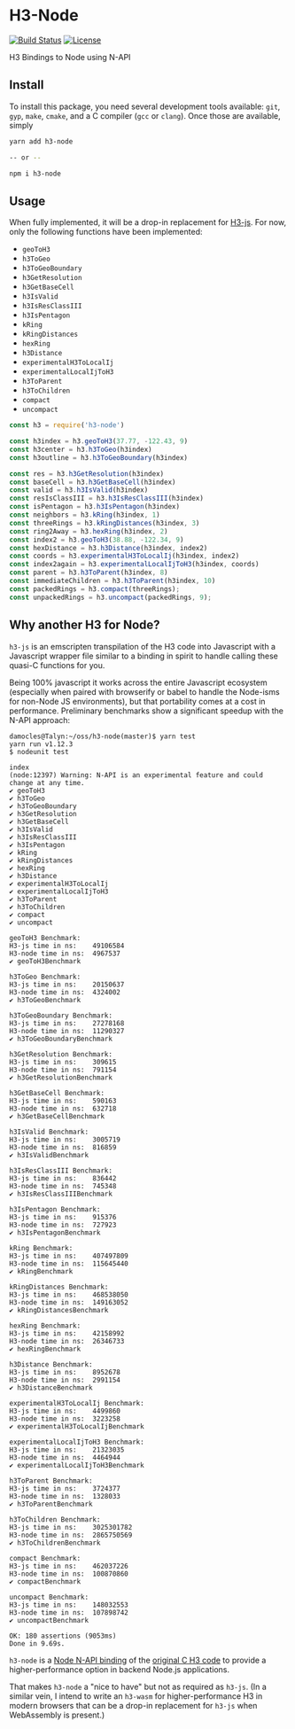 # H3-Node

[![Build Status](https://travis-ci.org/dfellis/h3-node.svg?branch=master)](https://travis-ci.org/dfellis/h3-node) [![License](https://img.shields.io/badge/license-MIT-blue.svg)](LICENSE)

H3 Bindings to Node using N-API

## Install

To install this package, you need several development tools available: `git`, `gyp`, `make`, `cmake`, and a C compiler (`gcc` or `clang`). Once those are available, simply

```sh
yarn add h3-node

-- or --

npm i h3-node
```

## Usage

When fully implemented, it will be a drop-in replacement for [H3-js](https://github.com/uber/h3-js). For now, only the following functions have been implemented:

* `geoToH3`
* `h3ToGeo`
* `h3ToGeoBoundary`
* `h3GetResolution`
* `h3GetBaseCell`
* `h3IsValid`
* `h3IsResClassIII`
* `h3IsPentagon`
* `kRing`
* `kRingDistances`
* `hexRing`
* `h3Distance`
* `experimentalH3ToLocalIj`
* `experimentalLocalIjToH3`
* `h3ToParent`
* `h3ToChildren`
* `compact`
* `uncompact`

```js
const h3 = require('h3-node')

const h3index = h3.geoToH3(37.77, -122.43, 9)
const h3center = h3.h3ToGeo(h3index)
const h3outline = h3.h3ToGeoBoundary(h3index)

const res = h3.h3GetResolution(h3index)
const baseCell = h3.h3GetBaseCell(h3index)
const valid = h3.h3IsValid(h3index)
const resIsClassIII = h3.h3IsResClassIII(h3index)
const isPentagon = h3.h3IsPentagon(h3index)
const neighbors = h3.kRing(h3index, 1)
const threeRings = h3.kRingDistances(h3index, 3)
const ring2Away = h3.hexRing(h3index, 2)
const index2 = h3.geoToH3(38.88, -122.34, 9)
const hexDistance = h3.h3Distance(h3index, index2)
const coords = h3.experimentalH3ToLocalIj(h3index, index2)
const index2again = h3.experimentalLocalIjToH3(h3index, coords)
const parent = h3.h3ToParent(h3index, 8)
const immediateChildren = h3.h3ToParent(h3index, 10)
const packedRings = h3.compact(threeRings);
const unpackedRings = h3.uncompact(packedRings, 9);
```

## Why another H3 for Node?

`h3-js` is an emscripten transpilation of the H3 code into Javascript with a Javascript wrapper file similar to a binding in spirit to handle calling these quasi-C functions for you.

Being 100% javascript it works across the entire Javascript ecosystem (especially when paired with browserify or babel to handle the Node-isms for non-Node JS environments), but that portability comes at a cost in performance. Preliminary benchmarks show a significant speedup with the N-API approach:

```
damocles@Talyn:~/oss/h3-node(master)$ yarn test
yarn run v1.12.3
$ nodeunit test

index
(node:12397) Warning: N-API is an experimental feature and could change at any time.
✔ geoToH3
✔ h3ToGeo
✔ h3ToGeoBoundary
✔ h3GetResolution
✔ h3GetBaseCell
✔ h3IsValid
✔ h3IsResClassIII
✔ h3IsPentagon
✔ kRing
✔ kRingDistances
✔ hexRing
✔ h3Distance
✔ experimentalH3ToLocalIj
✔ experimentalLocalIjToH3
✔ h3ToParent
✔ h3ToChildren
✔ compact
✔ uncompact

geoToH3 Benchmark:
H3-js time in ns:    49106584
H3-node time in ns:  4967537
✔ geoToH3Benchmark

h3ToGeo Benchmark:
H3-js time in ns:    20150637
H3-node time in ns:  4324002
✔ h3ToGeoBenchmark

h3ToGeoBoundary Benchmark:
H3-js time in ns:    27278168
H3-node time in ns:  11290327
✔ h3ToGeoBoundaryBenchmark

h3GetResolution Benchmark:
H3-js time in ns:    309615
H3-node time in ns:  791154
✔ h3GetResolutionBenchmark

h3GetBaseCell Benchmark:
H3-js time in ns:    590163
H3-node time in ns:  632718
✔ h3GetBaseCellBenchmark

h3IsValid Benchmark:
H3-js time in ns:    3005719
H3-node time in ns:  816859
✔ h3IsValidBenchmark

h3IsResClassIII Benchmark:
H3-js time in ns:    836442
H3-node time in ns:  745348
✔ h3IsResClassIIIBenchmark

h3IsPentagon Benchmark:
H3-js time in ns:    915376
H3-node time in ns:  727923
✔ h3IsPentagonBenchmark

kRing Benchmark:
H3-js time in ns:    407497809
H3-node time in ns:  115645440
✔ kRingBenchmark

kRingDistances Benchmark:
H3-js time in ns:    468538050
H3-node time in ns:  149163052
✔ kRingDistancesBenchmark

hexRing Benchmark:
H3-js time in ns:    42158992
H3-node time in ns:  26346733
✔ hexRingBenchmark

h3Distance Benchmark:
H3-js time in ns:    8952678
H3-node time in ns:  2991154
✔ h3DistanceBenchmark

experimentalH3ToLocalIj Benchmark:
H3-js time in ns:    4499860
H3-node time in ns:  3223258
✔ experimentalH3ToLocalIjBenchmark

experimentalLocalIjToH3 Benchmark:
H3-js time in ns:    21323035
H3-node time in ns:  4464944
✔ experimentalLocalIjToH3Benchmark

h3ToParent Benchmark:
H3-js time in ns:    3724377
H3-node time in ns:  1328033
✔ h3ToParentBenchmark

h3ToChildren Benchmark:
H3-js time in ns:    3025301782
H3-node time in ns:  2865750569
✔ h3ToChildrenBenchmark

compact Benchmark:
H3-js time in ns:    462037226
H3-node time in ns:  100870860
✔ compactBenchmark

uncompact Benchmark:
H3-js time in ns:    148032553
H3-node time in ns:  107898742
✔ uncompactBenchmark

OK: 180 assertions (9053ms)
Done in 9.69s.
```

`h3-node` is a [Node N-API binding](https://nodejs.org/api/n-api.html) of the [original C H3 code](https://github.com/uber/h3) to provide a higher-performance option in backend Node.js applications.

That makes `h3-node` a "nice to have" but not as required as `h3-js`. (In a similar vein, I intend to write an `h3-wasm` for higher-performance H3 in modern browsers that can be a drop-in replacement for `h3-js` when WebAssembly is present.)
